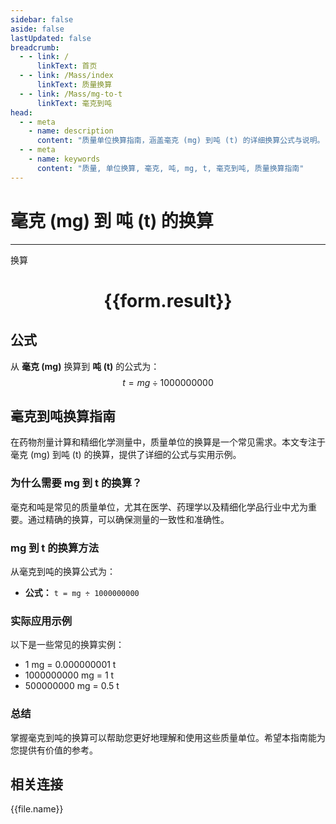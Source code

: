 ```yaml
---
sidebar: false
aside: false
lastUpdated: false
breadcrumb:
  - - link: /
      linkText: 首页
  - - link: /Mass/index
      linkText: 质量换算
  - - link: /Mass/mg-to-t
      linkText: 毫克到吨
head:
  - - meta
    - name: description
      content: "质量单位换算指南，涵盖毫克 (mg) 到吨 (t) 的详细换算公式与说明。"
  - - meta
    - name: keywords
      content: "质量, 单位换算, 毫克, 吨, mg, t, 毫克到吨, 质量换算指南"
---
```

# 毫克 (mg) 到 吨 (t) 的换算
---
<script setup>
import { onMounted, reactive, inject, ref } from 'vue'
import { NButton, NForm, NFormItem, NInput, NInputNumber, NSelect, NCard, useMessage,NGrid ,NGi } from 'naive-ui'
import { defineClientComponent } from 'vitepress'
import { Mass } from '../../files';

const convert = inject('convert')

const form = reactive({
  number: null,
  result: '',
})

const convertHandler = () => {
  if (form.number !== null && !isNaN(form.number)) {
    const convertedValue = parseFloat(form.number) / 1000000000
    form.result = `${form.number}mg = ${convertedValue.toFixed(9)}t`
  } else {
    form.result = '请输入有效的数值。'
  }
}
</script>

<n-form size="large" :model="form">
  <n-form-item label="毫克 (mg)">
    <n-input-number v-model:value="form.number" placeholder="输入毫克" style="width: 100%" />
  </n-form-item>
  <n-form-item>
    <n-button type="info" @click="convertHandler" block>换算</n-button>
  </n-form-item>
</n-form>

<n-card  embedded :bordered="false" hoverable>
  <div  style="text-align:center">
    <h1>{{form.result}}</h1>
  </div>
</n-card>

## 公式

从 **毫克 (mg)** 换算到 **吨 (t)** 的公式为：
$$ t = mg \div 1000000000 $$

## 毫克到吨换算指南

在药物剂量计算和精细化学测量中，质量单位的换算是一个常见需求。本文专注于毫克 (mg) 到吨 (t) 的换算，提供了详细的公式与实用示例。

### 为什么需要 mg 到 t 的换算？

毫克和吨是常见的质量单位，尤其在医学、药理学以及精细化学品行业中尤为重要。通过精确的换算，可以确保测量的一致性和准确性。

### mg 到 t 的换算方法

从毫克到吨的换算公式为：

- **公式：** `t = mg ÷ 1000000000`

### 实际应用示例

以下是一些常见的换算实例：

- 1 mg = 0.000000001 t
- 1000000000 mg = 1 t
- 500000000 mg = 0.5 t

### 总结

掌握毫克到吨的换算可以帮助您更好地理解和使用这些质量单位。希望本指南能为您提供有价值的参考。

## 相关连接
<n-grid x-gap="12" :cols="2">
  <n-gi v-for="(file, index) in Mass" :key="index">
    <n-button
      text
      tag="a"
      :href="file.path"
      type="info"
    >
      {{file.name}}
    </n-button>
  </n-gi>
</n-grid>